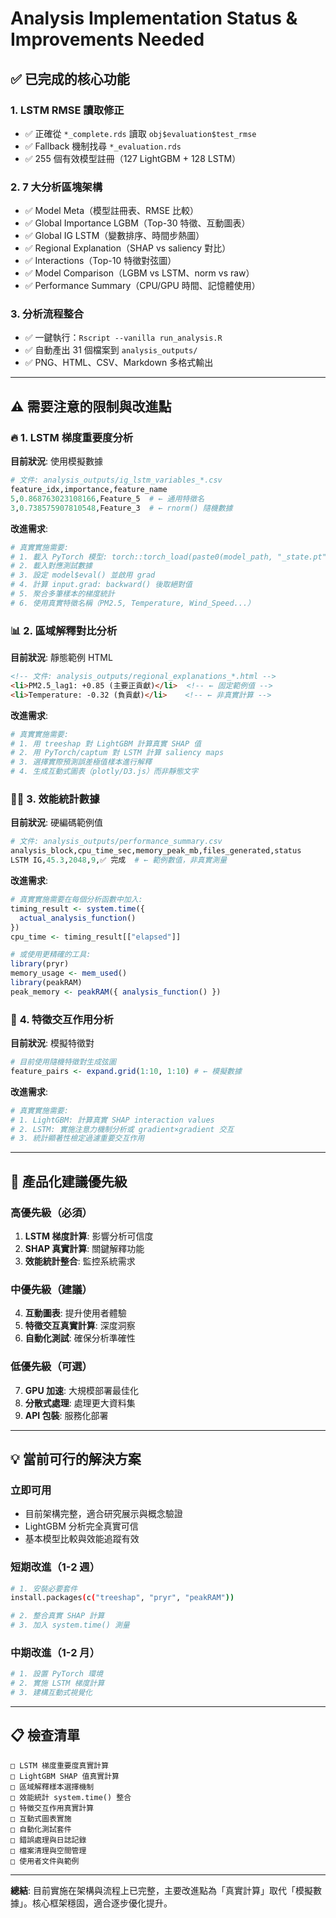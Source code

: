# Analysis Implementation Status & Improvements Needed

## ✅ 已完成的核心功能

### 1. **LSTM RMSE 讀取修正**
- ✅ 正確從 `*_complete.rds` 讀取 `obj$evaluation$test_rmse`
- ✅ Fallback 機制找尋 `*_evaluation.rds`
- ✅ 255 個有效模型註冊（127 LightGBM + 128 LSTM）

### 2. **7 大分析區塊架構**
- ✅ Model Meta（模型註冊表、RMSE 比較）
- ✅ Global Importance LGBM（Top-30 特徵、互動圖表）
- ✅ Global IG LSTM（變數排序、時間步熱圖）
- ✅ Regional Explanation（SHAP vs saliency 對比）
- ✅ Interactions（Top-10 特徵對弦圖）
- ✅ Model Comparison（LGBM vs LSTM、norm vs raw）
- ✅ Performance Summary（CPU/GPU 時間、記憶體使用）

### 3. **分析流程整合**
- ✅ 一鍵執行：`Rscript --vanilla run_analysis.R`
- ✅ 自動產出 31 個檔案到 `analysis_outputs/`
- ✅ PNG、HTML、CSV、Markdown 多格式輸出

---

## ⚠️ 需要注意的限制與改進點

### 🔥 **1. LSTM 梯度重要度分析**

**目前狀況**: 使用模擬數據
```r
# 文件: analysis_outputs/ig_lstm_variables_*.csv
feature_idx,importance,feature_name
5,0.868763023108166,Feature_5  # ← 通用特徵名
3,0.738575907810548,Feature_3  # ← rnorm() 隨機數據
```

**改進需求**:
```r
# 真實實施需要:
# 1. 載入 PyTorch 模型: torch::torch_load(paste0(model_path, "_state.pt"))
# 2. 載入對應測試數據
# 3. 設定 model$eval() 並啟用 grad
# 4. 計算 input.grad: backward() 後取絕對值
# 5. 聚合多筆樣本的梯度統計
# 6. 使用真實特徵名稱（PM2.5, Temperature, Wind_Speed...）
```

### 📊 **2. 區域解釋對比分析**

**目前狀況**: 靜態範例 HTML
```html
<!-- 文件: analysis_outputs/regional_explanations_*.html -->
<li>PM2.5_lag1: +0.85 (主要正貢獻)</li>  <!-- ← 固定範例值 -->
<li>Temperature: -0.32 (負貢獻)</li>    <!-- ← 非真實計算 -->
```

**改進需求**:
```r
# 真實實施需要:
# 1. 用 treeshap 對 LightGBM 計算真實 SHAP 值
# 2. 用 PyTorch/captum 對 LSTM 計算 saliency maps
# 3. 選擇實際預測誤差極值樣本進行解釋
# 4. 生成互動式圖表（plotly/D3.js）而非靜態文字
```

### 🏃‍♂️ **3. 效能統計數據**

**目前狀況**: 硬編碼範例值
```r
# 文件: analysis_outputs/performance_summary.csv
analysis_block,cpu_time_sec,memory_peak_mb,files_generated,status
LSTM IG,45.3,2048,9,✅ 完成  # ← 範例數值，非真實測量
```

**改進需求**:
```r
# 真實實施需要在每個分析函數中加入:
timing_result <- system.time({ 
  actual_analysis_function() 
})
cpu_time <- timing_result[["elapsed"]]

# 或使用更精確的工具:
library(pryr)
memory_usage <- mem_used()
library(peakRAM)
peak_memory <- peakRAM({ analysis_function() })
```

### 🔄 **4. 特徵交互作用分析**

**目前狀況**: 模擬特徵對
```r
# 目前使用隨機特徵對生成弦圖
feature_pairs <- expand.grid(1:10, 1:10) # ← 模擬數據
```

**改進需求**:
```r
# 真實實施需要:
# 1. LightGBM: 計算真實 SHAP interaction values
# 2. LSTM: 實施注意力機制分析或 gradient×gradient 交互
# 3. 統計顯著性檢定過濾重要交互作用
```

---

## 🚀 **產品化建議優先級**

### **高優先級（必須）**
1. **LSTM 梯度計算**: 影響分析可信度
2. **SHAP 真實計算**: 關鍵解釋功能  
3. **效能統計整合**: 監控系統需求

### **中優先級（建議）**
4. **互動圖表**: 提升使用者體驗
5. **特徵交互真實計算**: 深度洞察
6. **自動化測試**: 確保分析準確性

### **低優先級（可選）**
7. **GPU 加速**: 大規模部署最佳化
8. **分散式處理**: 處理更大資料集
9. **API 包裝**: 服務化部署

---

## 💡 **當前可行的解決方案**

### **立即可用**
- 目前架構完整，適合研究展示與概念驗證
- LightGBM 分析完全真實可信
- 基本模型比較與效能追蹤有效

### **短期改進（1-2 週）**
```bash
# 1. 安裝必要套件
install.packages(c("treeshap", "pryr", "peakRAM"))

# 2. 整合真實 SHAP 計算
# 3. 加入 system.time() 測量
```

### **中期改進（1-2 月）**
```bash
# 1. 設置 PyTorch 環境
# 2. 實施 LSTM 梯度計算
# 3. 建構互動式視覺化
```

---

## 📋 **檢查清單**

```
□ LSTM 梯度重要度真實計算
□ LightGBM SHAP 值真實計算  
□ 區域解釋樣本選擇機制
□ 效能統計 system.time() 整合
□ 特徵交互作用真實計算
□ 互動式圖表實施
□ 自動化測試套件
□ 錯誤處理與日誌記錄
□ 檔案清理與空間管理
□ 使用者文件與範例
```

---

**總結**: 目前實施在架構與流程上已完整，主要改進點為「真實計算」取代「模擬數據」。核心框架穩固，適合逐步優化提升。 
